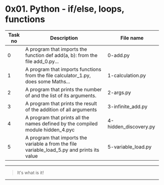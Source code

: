 # 0x01. Python - if/else, loops, functions

| Task no | Description                                                                                 | File name             |
| ------- | ------------------------------------------------------------------------------------------- | --------------------- |
| 0       | A program that imports the function def add(a, b): from the file add_0.py...                | 0-add.py              |
| 1       | A program that imports functions from the file calculator_1.py, does some Maths...          | 1-calculation.py      |
| 2       | A program that prints the number of and the list of its arguments.                          | 2-args.py             |
| 3       | A program that prints the result of the addition of all arguments                           | 3-infinite_add.py     |
| 4       | A program that prints all the names defined by the compiled module hidden_4.pyc             | 4-hidden_discovery.py |
| 5       | A program that imports the variable a from the file variable_load_5.py and prints its value | 5-variable_load.py    |

---

> It's what is it!

---

